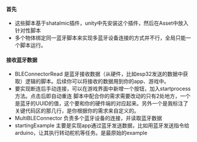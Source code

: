#### 首先
- 这些脚本基于shatalmic插件，unity中先安装这个插件，然后在Asset中放入针对性脚本
- 多个物体绑定同一蓝牙脚本来实现多蓝牙设备连接的方式并不行，全局只能一个脚本运行。
#### 接收蓝牙数据
- BLEConnectorRead 是蓝牙接收数据（从硬件，比如esp32发送的数据中获取）逻辑的脚本。后续你可以将接收的数据用到你的app、游戏中。
- 要实现断连后手动连接，可以在游戏界面中新增一个按钮，加入startprocess方法。点击后即自动重连
脚本中配合你的需求需要改动的只有2处地方，一个是蓝牙的UUID的值，这个要和你的硬件端的对应起来。另外一个是我标注了关键代码区的那几行，是你根据你的需求来自定义的。
- MultiBLEConnector 负责多个蓝牙设备的连接，并读取蓝牙数据
- startingExample 主要是实现app通过蓝牙发送数据，比如用蓝牙发送指令给arduino，让其执行转动舵机等任务。是最原始的example
